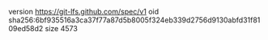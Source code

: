 version https://git-lfs.github.com/spec/v1
oid sha256:6bf935516a3ca37f77a87d5b8005f324eb339d2756d9130abfd31f8109ed58d2
size 4573
